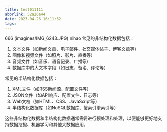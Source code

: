 ```yaml
---
title: test011111
abbrlink: 52a26a44
date: 2023-04-26 16:11:32
tags:
---
```

666
(imagines/IMG_6243.JPG)
nihao
常见的非结构化数据包括：


1. 文本文件（如新闻文章、电子邮件、社交媒体帖子、博客文章等）
2. 图像和视频文件（如照片、影片、直播等）
3. 音频文件（如音乐、语音记录、广播等）
4. 数据库中的大文本字段（如日志、备注、评论等）

常见的半结构化数据包括：


1. XML文件（如RSS新闻源、配置文件等）
2. JSON文件（如API响应、配置文件、日志等）
3. Web文档（如HTML、CSS、JavaScript等）
4. 半结构化数据库（如NoSQL数据库、搜索引擎索引等）

这些非结构化数据和半结构化数据通常需要进行预处理和处理，以便能够更好地支持数据挖掘、机器学习和其他大数据应用。
